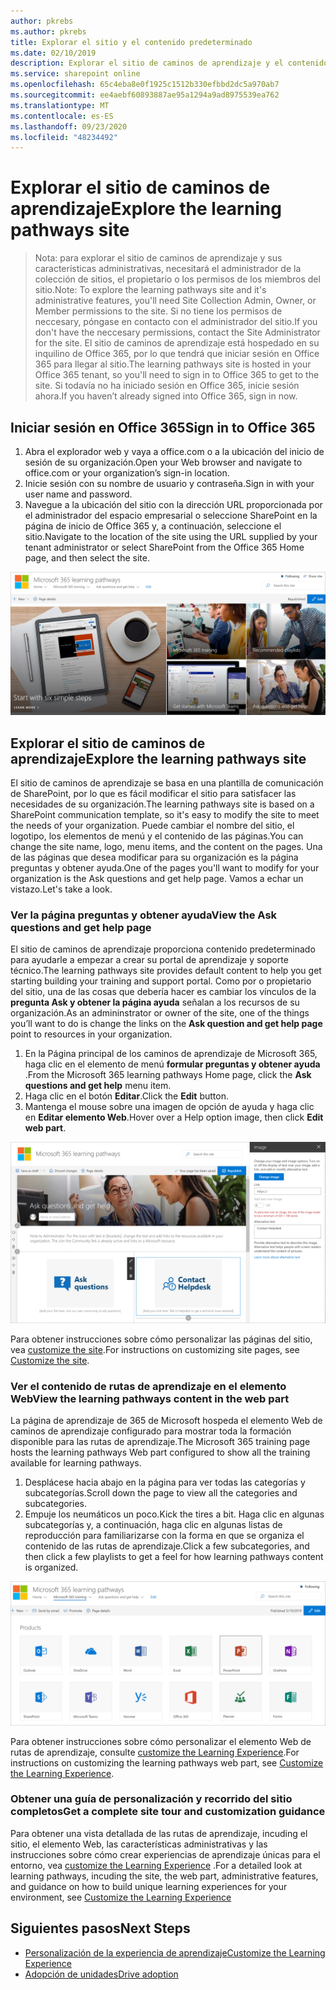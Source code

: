 ```yaml
---
author: pkrebs
ms.author: pkrebs
title: Explorar el sitio y el contenido predeterminado
ms.date: 02/10/2019
description: Explorar el sitio de caminos de aprendizaje y el contenido predeterminado
ms.service: sharepoint online
ms.openlocfilehash: 65c4eba8e0f1925c1512b330efbbd2dc5a970ab7
ms.sourcegitcommit: ee4aebf60893887ae95a1294a9ad8975539ea762
ms.translationtype: MT
ms.contentlocale: es-ES
ms.lasthandoff: 09/23/2020
ms.locfileid: "48234492"
---
```

# <a name="explore-the-learning-pathways-site"></a><span data-ttu-id="d580d-103">Explorar el sitio de caminos de aprendizaje</span><span class="sxs-lookup"><span data-stu-id="d580d-103">Explore the learning pathways site</span></span>

> <span data-ttu-id="d580d-104">Nota: para explorar el sitio de caminos de aprendizaje y sus características administrativas, necesitará el administrador de la colección de sitios, el propietario o los permisos de los miembros del sitio.</span><span class="sxs-lookup"><span data-stu-id="d580d-104">Note: To explore the learning pathways site and it's administrative features, you'll need Site Collection Admin, Owner, or Member permissions to the site.</span></span> <span data-ttu-id="d580d-105">Si no tiene los permisos de neccesary, póngase en contacto con el administrador del sitio.</span><span class="sxs-lookup"><span data-stu-id="d580d-105">If you don't have the neccesary permissions, contact the Site Administrator for the site.</span></span> <span data-ttu-id="d580d-106">El sitio de caminos de aprendizaje está hospedado en su inquilino de Office 365, por lo que tendrá que iniciar sesión en Office 365 para llegar al sitio.</span><span class="sxs-lookup"><span data-stu-id="d580d-106">The learning pathways site is hosted in your Office 365 tenant, so you'll need to sign in to Office 365 to get to the site.</span></span> <span data-ttu-id="d580d-107">Si todavía no ha iniciado sesión en Office 365, inicie sesión ahora.</span><span class="sxs-lookup"><span data-stu-id="d580d-107">If you haven’t already signed into Office 365, sign in now.</span></span> 

## <a name="sign-in-to-office-365"></a><span data-ttu-id="d580d-108">Iniciar sesión en Office 365</span><span class="sxs-lookup"><span data-stu-id="d580d-108">Sign in to Office 365</span></span> 

1.  <span data-ttu-id="d580d-109">Abra el explorador web y vaya a office.com o a la ubicación del inicio de sesión de su organización.</span><span class="sxs-lookup"><span data-stu-id="d580d-109">Open your Web browser and navigate to office.com or your organization’s sign-in location.</span></span> 
2.  <span data-ttu-id="d580d-110">Inicie sesión con su nombre de usuario y contraseña.</span><span class="sxs-lookup"><span data-stu-id="d580d-110">Sign in with your user name and password.</span></span>
3.  <span data-ttu-id="d580d-111">Navegue a la ubicación del sitio con la dirección URL proporcionada por el administrador del espacio empresarial o seleccione SharePoint en la página de inicio de Office 365 y, a continuación, seleccione el sitio.</span><span class="sxs-lookup"><span data-stu-id="d580d-111">Navigate to the location of the site using the URL supplied by your tenant administrator or select SharePoint from the Office 365 Home page, and then select the site.</span></span> 

![cg-introducing.png](media/cg-introducing.png)

## <a name="explore-the-learning-pathways-site"></a><span data-ttu-id="d580d-113">Explorar el sitio de caminos de aprendizaje</span><span class="sxs-lookup"><span data-stu-id="d580d-113">Explore the learning pathways site</span></span>

<span data-ttu-id="d580d-114">El sitio de caminos de aprendizaje se basa en una plantilla de comunicación de SharePoint, por lo que es fácil modificar el sitio para satisfacer las necesidades de su organización.</span><span class="sxs-lookup"><span data-stu-id="d580d-114">The learning pathways site is based on a SharePoint communication template, so it's easy to modify the site to meet the needs of your organization.</span></span> <span data-ttu-id="d580d-115">Puede cambiar el nombre del sitio, el logotipo, los elementos de menú y el contenido de las páginas.</span><span class="sxs-lookup"><span data-stu-id="d580d-115">You can change the site name, logo, menu items, and the content on the pages.</span></span> <span data-ttu-id="d580d-116">Una de las páginas que desea modificar para su organización es la página preguntas y obtener ayuda.</span><span class="sxs-lookup"><span data-stu-id="d580d-116">One of the pages you'll want to modify for your organization is the Ask questions and get help page.</span></span> <span data-ttu-id="d580d-117">Vamos a echar un vistazo.</span><span class="sxs-lookup"><span data-stu-id="d580d-117">Let's take a look.</span></span>

### <a name="view-the-ask-questions-and-get-help-page"></a><span data-ttu-id="d580d-118">Ver la página preguntas y obtener ayuda</span><span class="sxs-lookup"><span data-stu-id="d580d-118">View the Ask questions and get help page</span></span>

<span data-ttu-id="d580d-119">El sitio de caminos de aprendizaje proporciona contenido predeterminado para ayudarle a empezar a crear su portal de aprendizaje y soporte técnico.</span><span class="sxs-lookup"><span data-stu-id="d580d-119">The learning pathways site provides default content to help you get starting building your training and support portal.</span></span> <span data-ttu-id="d580d-120">Como por o propietario del sitio, una de las cosas que debería hacer es cambiar los vínculos de la **pregunta Ask y obtener la página ayuda** señalan a los recursos de su organización.</span><span class="sxs-lookup"><span data-stu-id="d580d-120">As an admininstrator or owner of the site, one of the things you’ll want to do is change the links on the **Ask question and get help page** point to resources in your organization.</span></span> 

1.  <span data-ttu-id="d580d-121">En la Página principal de los caminos de aprendizaje de Microsoft 365, haga clic en el elemento de menú **formular preguntas y obtener ayuda** .</span><span class="sxs-lookup"><span data-stu-id="d580d-121">From the Microsoft 365 learning pathways Home page, click the **Ask questions and get help** menu item.</span></span>
2.  <span data-ttu-id="d580d-122">Haga clic en el botón **Editar**.</span><span class="sxs-lookup"><span data-stu-id="d580d-122">Click the **Edit** button.</span></span>
3.  <span data-ttu-id="d580d-123">Mantenga el mouse sobre una imagen de opción de ayuda y haga clic en **Editar elemento Web**.</span><span class="sxs-lookup"><span data-stu-id="d580d-123">Hover over a Help option image, then click **Edit web part**.</span></span>

![cg-edithelp.png](media/cg-edithelp.png)

<span data-ttu-id="d580d-125">Para obtener instrucciones sobre cómo personalizar las páginas del sitio, vea [customize the site](custom_edithelp.md).</span><span class="sxs-lookup"><span data-stu-id="d580d-125">For instructions on customizing site pages, see [Customize the site](custom_edithelp.md).</span></span>

### <a name="view-the-learning-pathways-content-in-the-web-part"></a><span data-ttu-id="d580d-126">Ver el contenido de rutas de aprendizaje en el elemento Web</span><span class="sxs-lookup"><span data-stu-id="d580d-126">View the learning pathways content in the web part</span></span>
<span data-ttu-id="d580d-127">La página de aprendizaje de 365 de Microsoft hospeda el elemento Web de caminos de aprendizaje configurado para mostrar toda la formación disponible para las rutas de aprendizaje.</span><span class="sxs-lookup"><span data-stu-id="d580d-127">The Microsoft 365 training page hosts the learning pathways Web part configured to show all the training available for learning pathways.</span></span> 

1. <span data-ttu-id="d580d-128">Desplácese hacia abajo en la página para ver todas las categorías y subcategorías.</span><span class="sxs-lookup"><span data-stu-id="d580d-128">Scroll down the page to view all the categories and subcategories.</span></span>
2. <span data-ttu-id="d580d-129">Empuje los neumáticos un poco.</span><span class="sxs-lookup"><span data-stu-id="d580d-129">Kick the tires a bit.</span></span> <span data-ttu-id="d580d-130">Haga clic en algunas subcategorías y, a continuación, haga clic en algunas listas de reproducción para familiarizarse con la forma en que se organiza el contenido de las rutas de aprendizaje.</span><span class="sxs-lookup"><span data-stu-id="d580d-130">Click a few subcategories, and then click a few playlists to get a feel for how learning pathways content is organized.</span></span> 

![cg-gotoall.png](media/cg-gotoall.png)

<span data-ttu-id="d580d-132">Para obtener instrucciones sobre cómo personalizar el elemento Web de rutas de aprendizaje, consulte [customize the Learning Experience](custom_overview.md).</span><span class="sxs-lookup"><span data-stu-id="d580d-132">For instructions on customizing the learning pathways web part, see [Customize the Learning Experience](custom_overview.md).</span></span>

### <a name="get-a-complete-site-tour-and-customization-guidance"></a><span data-ttu-id="d580d-133">Obtener una guía de personalización y recorrido del sitio completos</span><span class="sxs-lookup"><span data-stu-id="d580d-133">Get a complete site tour and customization guidance</span></span>
<span data-ttu-id="d580d-134">Para obtener una vista detallada de las rutas de aprendizaje, incuding el sitio, el elemento Web, las características administrativas y las instrucciones sobre cómo crear experiencias de aprendizaje únicas para el entorno, vea [customize the Learning Experience](custom_overview.md) .</span><span class="sxs-lookup"><span data-stu-id="d580d-134">For a detailed look at learning pathways, incuding the site, the web part, administrative features, and guidance on how to build unique learning experiences for your environment, see [Customize the Learning Experience](custom_overview.md)</span></span>

## <a name="next-steps"></a><span data-ttu-id="d580d-135">Siguientes pasos</span><span class="sxs-lookup"><span data-stu-id="d580d-135">Next Steps</span></span>
- [<span data-ttu-id="d580d-136">Personalización de la experiencia de aprendizaje</span><span class="sxs-lookup"><span data-stu-id="d580d-136">Customize the Learning Experience</span></span>](custom_overview.md)
- [<span data-ttu-id="d580d-137">Adopción de unidades</span><span class="sxs-lookup"><span data-stu-id="d580d-137">Drive adoption</span></span>](driveadoption.md) 
